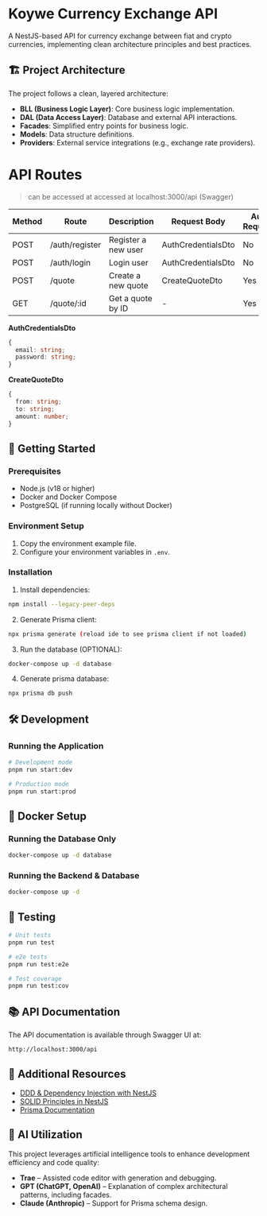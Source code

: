 # Koywe Currency Exchange API

A NestJS-based API for currency exchange between fiat and crypto currencies, implementing clean architecture principles and best practices.

## 🏗️ Project Architecture

The project follows a clean, layered architecture:

- **BLL (Business Logic Layer)**: Core business logic implementation.
- **DAL (Data Access Layer)**: Database and external API interactions.
- **Facades**: Simplified entry points for business logic.
- **Models**: Data structure definitions.
- **Providers**: External service integrations (e.g., exchange rate providers).

# API Routes

> can be accessed at accessed at localhost:3000/api (Swagger)

| Method | Route          | Description         | Request Body       | Auth Required |
| ------ | -------------- | ------------------- | ------------------ | ------------- |
| POST   | /auth/register | Register a new user | AuthCredentialsDto | No            |
| POST   | /auth/login    | Login user          | AuthCredentialsDto | No            |
| POST   | /quote         | Create a new quote  | CreateQuoteDto     | Yes           |
| GET    | /quote/:id     | Get a quote by ID   | -                  | Yes           |

**AuthCredentialsDto**

```typescript
{
  email: string;
  password: string;
}
```

**CreateQuoteDto**

```typescript
{
  from: string;
  to: string;
  amount: number;
}
```

## 🚀 Getting Started

### Prerequisites

- Node.js (v18 or higher)
- Docker and Docker Compose
- PostgreSQL (if running locally without Docker)

### Environment Setup

1. Copy the environment example file.
2. Configure your environment variables in `.env`.

### Installation

1. Install dependencies:

```bash
npm install --legacy-peer-deps
```

2. Generate Prisma client:

```bash
npx prisma generate (reload ide to see prisma client if not loaded)
```

3. Run the database (OPTIONAL):

```bash
docker-compose up -d database
```

4. Generate prisma database:

```bash
npx prisma db push
```

## 🛠️ Development

### Running the Application

```bash
# Development mode
pnpm run start:dev

# Production mode
pnpm run start:prod
```

## 🐳 Docker Setup

### Running the Database Only

```bash
docker-compose up -d database
```

### Running the Backend & Database

```bash
docker-compose up -d
```

## 🧪 Testing

```bash
# Unit tests
pnpm run test

# e2e tests
pnpm run test:e2e

# Test coverage
pnpm run test:cov
```

## 📚 API Documentation

The API documentation is available through Swagger UI at:

```
http://localhost:3000/api
```

## 📖 Additional Resources

- [DDD & Dependency Injection with NestJS](https://dev.to/trickaugusto/ddd-dependency-injection-e-facade-com-nestjs-525c)
- [SOLID Principles in NestJS](https://mugan86.medium.com/nestjs-aplicando-solid-357b80d4245c)
- [Prisma Documentation](https://docs.nestjs.com/recipes/prisma)

## 🧠 AI Utilization  

This project leverages artificial intelligence tools to enhance development efficiency and code quality:  

- **Trae** – Assisted code editor with generation and debugging.  
- **GPT (ChatGPT, OpenAI)** – Explanation of complex architectural patterns, including facades.  
- **Claude (Anthropic)** – Support for Prisma schema design.  
